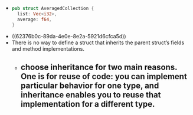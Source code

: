 - ```rust
  pub struct AveragedCollection { 
    list: Vec<i32>,    
    average: f64,
  }
  ```
- ((62376b0c-89da-4e0e-8e2a-5921d6cfca5d))
- There is no way to define a struct that inherits the parent struct’s fields and method implementations.
	- choose inheritance for two main reasons. One is for reuse of code: you can implement particular behavior for one type, and inheritance enables you to reuse that implementation for a different type.
		-